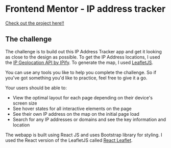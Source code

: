 # Frontend Mentor - IP address tracker

[Check out the project here!!]()

## The challenge

The challenge is to build out this IP Address Tracker app and get it looking as close to the design as possible. To get the IP Address locations, I used the [IP Geolocation API by IPify](https://geo.ipify.org/). To generate the map, I used [LeafletJS](https://leafletjs.com/).

You can use any tools you like to help you complete the challenge. So if you've got something you'd like to practice, feel free to give it a go.

Your users should be able to:

- View the optimal layout for each page depending on their device's screen size
- See hover states for all interactive elements on the page
- See their own IP address on the map on the initial page load
- Search for any IP addresses or domains and see the key information and location

The webapp is built using React JS and uses Bootstrap library for styling. I used the React version of the LeafletJS called [React Leaflet](https://react-leaflet.js.org/).
